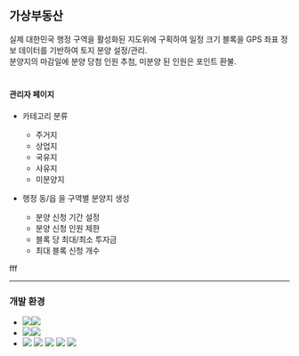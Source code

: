 ## 가상부동산
실제 대한민국 행정 구역을 활성화된 지도위에 구획하여 일정 크기 블록을 GPS 좌표 정보 데이터를 기반하여 토지 분양 설정/관리. <br>
분양지의 마감일에 분양 당첨 인원 추첨, 미분양 된 인원은 포인트 환불.
# 
   #### 관리자 페이지
   * 카테고리 분류
     * 주거지
     * 상업지
     * 국유지
     * 사유지
     * 미분양지
   

   * 행정 동/읍 을 구역별 분양지 생성
     * 분양 신청 기간 설정
     * 분양 신청 인원 제한
     * 블록 당 최대/최소 투자금
     * 최대 블록 신청 개수
   

   fff
***
   ### 개발 환경
   * ![](https://img.shields.io/badge/java-%23ED8B00?style=for-the-badge&logo=openjdk&logoColor=white)![](https://img.shields.io/badge/17-grey?style=for-the-badge)
   * ![](https://img.shields.io/badge/Springboot-6DB33F?style=for-the-badge&logo=Springboot&logoColor=white)![](https://img.shields.io/badge/3.2.1-grey?style=for-the-badge)
   * ![](https://img.shields.io/badge/Spring_Security-6DB33F?style=for-the-badge&logo=Springboot&logoColor=white)
     ![](https://img.shields.io/badge/Swagger-44cc11?style=for-the-badge&logo=swagger&logoColor=white)
     ![](https://img.shields.io/badge/Debian-A81D33?style=for-the-badge&logo=debian&logoColor=white)
     ![](https://img.shields.io/badge/docker-2496ED?style=for-the-badge&logo=docker&logoColor=white)
     ![](https://img.shields.io/badge/MySQL-4479A1?style=for-the-badge&logo=mysql&logoColor=white)

     
<br></br>
   